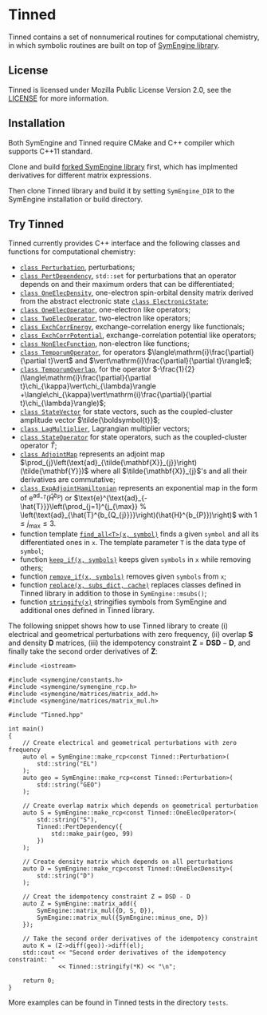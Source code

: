 # Tinned

Tinned contains a set of nonnumerical routines for computational chemistry, in
which symbolic routines are built on top of
[SymEngine library](https://github.com/symengine/symengine).

## License

Tinned is licensed under Mozilla Public License Version 2.0, see the
[LICENSE](LICENSE) for more information.

## Installation

Both SymEngine and Tinned require CMake and C++ compiler which supports C++11
standard.

Clone and build [forked SymEngine library](https://github.com/bingao/symengine)
first, which has implmented derivatives for different matrix expressions.

Then clone Tinned library and build it by setting `SymEngine_DIR` to the
SymEngine installation or build directory.

## Try Tinned

Tinned currently provides C++ interface and the following classes and functions
for computational chemistry:

* [`class Perturbation`](include/Tinned/Perturbation.hpp), perturbations;
* [`class PertDependency`](include/Tinned/PertDependency.hpp), `std::set` for
  perturbations that an operator depends on and their maximum orders that can
  be differentiated;
* [`class OneElecDensity`](include/Tinned/OneElecDensity.hpp), one-electron
  spin-orbital density matrix derived from the abstract electronic state
  [`class ElectronicState`](include/Tinned/ElectronicState.hpp);
* [`class OneElecOperator`](include/Tinned/OneElecOperator.hpp), one-electron
  like operators;
* [`class TwoElecOperator`](include/Tinned/TwoElecOperator.hpp), two-electron
  like operators;
* [`class ExchCorrEnergy`](include/Tinned/ExchCorrEnergy.hpp),
  exchange-correlation energy like functionals;
* [`class ExchCorrPotential`](include/Tinned/ExchCorrPotential.hpp),
  exchange-correlation potential like operators;
* [`class NonElecFunction`](include/Tinned/NonElecFunction.hpp), non-electron
  like functions;
* [`class TemporumOperator`](include/Tinned/TemporumOperator.hpp), for
  operators $\langle\mathrm{i}\frac{\partial}{\partial t}\vert$ and
  $\vert\mathrm{i}\frac{\partial}{\partial t}\rangle$;
* [`class TemporumOverlap`](include/Tinned/TemporumOverlap.hpp), for the operator
  $-\frac{1}{2}(\langle\mathrm{i}\frac{\partial}{\partial t}\chi_{\kappa}\vert\chi_{\lambda}\rangle
  +\langle\chi_{\kappa}\vert\mathrm{i}\frac{\partial}{\partial t}\chi_{\lambda}\rangle)$;
* [`class StateVector`](include/Tinned/StateVector.hpp) for state vectors, such
  as the coupled-cluster amplitude vector $\tilde{\boldsymbol{t}}$;
* [`class LagMultiplier`](include/Tinned/LagMultiplier.hpp), Lagrangian
  multiplier vectors;
* [`class StateOperator`](include/Tinned/StateOperator.hpp) for state operators,
  such as the coupled-cluster operator $\hat{T}$;
* [`class AdjointMap`](include/Tinned/AdjointMap.hpp) represents an adjoint map
  $\prod_{j}\left(\text{ad}_{\tilde{\mathbf{X}}_{j}}\right)(\tilde{\mathbf{Y}})$
  where all $\tilde{\mathbf{X}}_{j}$'s and all their derivatives are commutative;
* [`class ExpAdjointHamiltonian`](include/Tinned/ExpAdjointHamiltonian.hpp)
  represents an exponential map in the form of
  $\text{e}^{\text{ad}_{-\hat{T}}}(\hat{H}^{b_{P}})$ or
  $\text{e}^{\text{ad}_{-\hat{T}}}\left(\prod_{j=1}^{j_{\max}} %
    \left(\text{ad}_{\hat{T}^{b_{Q_{j}}}}\right)(\hat{H}^{b_{P}})\right)$ with
  $1\le j_{\max}\le3$.
* function template [`find_all<T>(x, symbol)`](include/Tinned/FindAllVisitor.hpp)
  finds a given `symbol` and all its differentiated ones in `x`. The template
  parameter `T` is the data type of `symbol`;
* function [`keep_if(x, symbols)`](include/Tinned/KeepVisitor.hpp) keeps given
  `symbols` in `x` while removing others;
* function [`remove_if(x, symbols)`](include/Tinned/RemoveVisitor.hpp) removes
  given `symbols` from `x`;
* function [`replace(x, subs_dict, cache)`](include/Tinned/ReplaceVisitor.hpp)
  replaces classes defined in Tinned library in addition to those in
  `SymEngine::msubs()`;
* function [`stringify(x)`](include/Tinned/StringifyVisitor.hpp) stringifies
  symbols from SymEngine and additional ones defined in Tinned library.

The following snippet shows how to use Tinned library to create (i) electrical
and geometrical perturbations with zero frequency, (ii) overlap $\mathbf{S}$
and density $\mathbf{D}$ matrices, (iii) the idempotency constraint
$\mathbf{Z}=\mathbf{DSD}-\mathbf{D}$, and finally take the second order
derivatives of $\mathbf{Z}$:

```
#include <iostream>

#include <symengine/constants.h>
#include <symengine/symengine_rcp.h>
#include <symengine/matrices/matrix_add.h>
#include <symengine/matrices/matrix_mul.h>

#include "Tinned.hpp"

int main()
{
    // Create electrical and geometrical perturbations with zero frequency
    auto el = SymEngine::make_rcp<const Tinned::Perturbation>(
        std::string("EL")
    );
    auto geo = SymEngine::make_rcp<const Tinned::Perturbation>(
        std::string("GEO")
    );

    // Create overlap matrix which depends on geometrical perturbation
    auto S = SymEngine::make_rcp<const Tinned::OneElecOperator>(
        std::string("S"),
        Tinned::PertDependency({
            std::make_pair(geo, 99)
        })
    );

    // Create density matrix which depends on all perturbations
    auto D = SymEngine::make_rcp<const Tinned::OneElecDensity>(
        std::string("D")
    );

    // Creat the idempotency constraint Z = DSD - D
    auto Z = SymEngine::matrix_add({
        SymEngine::matrix_mul({D, S, D}),
        SymEngine::matrix_mul({SymEngine::minus_one, D})
    });

    // Take the second order derivatives of the idempotency constraint
    auto K = (Z->diff(geo))->diff(el);
    std::cout << "Second order derivatives of the idempotency constraint: "
              << Tinned::stringify(*K) << "\n";

    return 0;
}
```

More examples can be found in Tinned tests in the directory `tests`.

